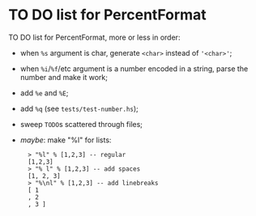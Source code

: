 TO DO list for PercentFormat
============================

TO DO list for PercentFormat, more or less in order:

* when `%s` argument is char, generate `<char>` instead of `'<char>'`;

* when `%i`/`%f`/etc argument is a number encoded in a string, parse the number
  and make it work;

* add `%e` and `%E`;

* add `%q` (see `tests/test-number.hs`);

* sweep `TODO`s scattered through files;

* *maybe*: make "%l" for lists:

        > "%l" % [1,2,3] -- regular
        [1,2,3]
        > "% l" % [1,2,3] -- add spaces
        [1, 2, 3]
        > "%\nl" % [1,2,3] -- add linebreaks
        [ 1
        , 2
        , 3 ]

